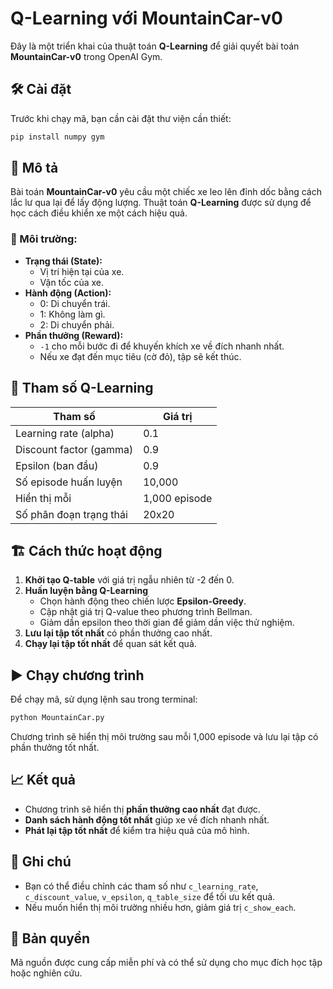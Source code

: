 # Q-Learning với MountainCar-v0

Đây là một triển khai của thuật toán **Q-Learning** để giải quyết bài toán **MountainCar-v0** trong OpenAI Gym.

## 🛠 Cài đặt

Trước khi chạy mã, bạn cần cài đặt thư viện cần thiết:

```bash
pip install numpy gym
```

## 📜 Mô tả

Bài toán **MountainCar-v0** yêu cầu một chiếc xe leo lên đỉnh dốc bằng cách lắc lư qua lại để lấy động lượng. Thuật toán **Q-Learning** được sử dụng để học cách điều khiển xe một cách hiệu quả.

### 🚗 Môi trường:
- **Trạng thái (State):**
  - Vị trí hiện tại của xe.
  - Vận tốc của xe.
- **Hành động (Action):**
  - 0: Di chuyển trái.
  - 1: Không làm gì.
  - 2: Di chuyển phải.
- **Phần thưởng (Reward):**
  - `-1` cho mỗi bước đi để khuyến khích xe về đích nhanh nhất.
  - Nếu xe đạt đến mục tiêu (cờ đỏ), tập sẽ kết thúc.

## 🔢 Tham số Q-Learning

| Tham số | Giá trị |
|---------|--------|
| Learning rate (alpha) | 0.1 |
| Discount factor (gamma) | 0.9 |
| Epsilon (ban đầu) | 0.9 |
| Số episode huấn luyện | 10,000 |
| Hiển thị mỗi | 1,000 episode |
| Số phân đoạn trạng thái | 20x20 |

## 🏗 Cách thức hoạt động

1. **Khởi tạo Q-table** với giá trị ngẫu nhiên từ -2 đến 0.
2. **Huấn luyện bằng Q-Learning**
   - Chọn hành động theo chiến lược **Epsilon-Greedy**.
   - Cập nhật giá trị Q-value theo phương trình Bellman.
   - Giảm dần epsilon theo thời gian để giảm dần việc thử nghiệm.
3. **Lưu lại tập tốt nhất** có phần thưởng cao nhất.
4. **Chạy lại tập tốt nhất** để quan sát kết quả.

## ▶️ Chạy chương trình

Để chạy mã, sử dụng lệnh sau trong terminal:

```bash
python MountainCar.py
```

Chương trình sẽ hiển thị môi trường sau mỗi 1,000 episode và lưu lại tập có phần thưởng tốt nhất.

## 📈 Kết quả

- Chương trình sẽ hiển thị **phần thưởng cao nhất** đạt được.
- **Danh sách hành động tốt nhất** giúp xe về đích nhanh nhất.
- **Phát lại tập tốt nhất** để kiểm tra hiệu quả của mô hình.

## 📌 Ghi chú
- Bạn có thể điều chỉnh các tham số như `c_learning_rate`, `c_discount_value`, `v_epsilon`, `q_table_size` để tối ưu kết quả.
- Nếu muốn hiển thị môi trường nhiều hơn, giảm giá trị `c_show_each`.

## 📜 Bản quyền
Mã nguồn được cung cấp miễn phí và có thể sử dụng cho mục đích học tập hoặc nghiên cứu.